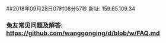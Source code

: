 ##2018年09月28日07时08分57秒 新址: 159.65.109.34
### 兔友常见问题及解答: https://github.com/wanggonging/d/blob/w/FAQ.md

